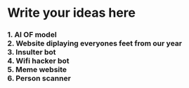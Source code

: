 # Write your ideas here

<h3>
1. AI OF model
<br>
2. Website diplaying everyones feet from our year  
<br>
3. Insulter bot
<br>
4. Wifi hacker bot
<br>
5. Meme website
<br>
6. Person scanner 
</h3>

